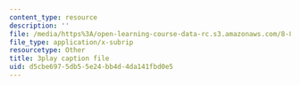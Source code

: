 ```yaml
---
content_type: resource
description: ''
file: /media/https%3A/open-learning-course-data-rc.s3.amazonaws.com/8-821-string-theory-and-holographic-duality-fall-2014/d5cbe6975db55e24bb4d4da141fbd0e5_Wcy-zCt8llk.vtt
file_type: application/x-subrip
resourcetype: Other
title: 3play caption file
uid: d5cbe697-5db5-5e24-bb4d-4da141fbd0e5
---
```

